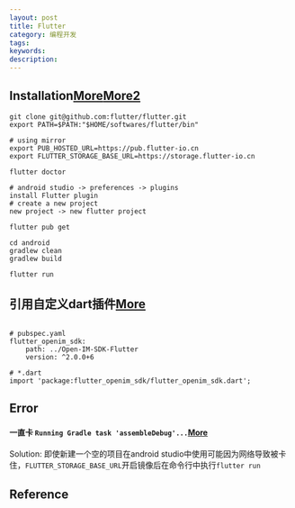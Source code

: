 ```yaml
---
layout: post
title: Flutter
category: 编程开发
tags: 
keywords: 
description: 
---
```



## Installation[More](https://jingyan.baidu.com/article/e75aca855a0403552edac6e2.html)[More2]()

```
git clone git@github.com:flutter/flutter.git
export PATH=$PATH:"$HOME/softwares/flutter/bin"

# using mirror
export PUB_HOSTED_URL=https://pub.flutter-io.cn
export FLUTTER_STORAGE_BASE_URL=https://storage.flutter-io.cn

flutter doctor

# android studio -> preferences -> plugins
install Flutter plugin
# create a new project
new project -> new flutter project

flutter pub get

cd android
gradlew clean
gradlew build

flutter run
```

## 引用自定义dart插件[More](https://blog.csdn.net/qq_38507328/article/details/106404135)

```

# pubspec.yaml
flutter_openim_sdk:
	path: ../Open-IM-SDK-Flutter
	version: ^2.0.0+6

# *.dart
import 'package:flutter_openim_sdk/flutter_openim_sdk.dart';

```

## Error

#### 一直卡 `Running Gradle task 'assembleDebug'...`[More](https://blog.csdn.net/qq_43596067/article/details/107710915?spm=1001.2101.3001.6661.1&utm_medium=distribute.pc_relevant_t0.none-task-blog-2%7Edefault%7ECTRLIST%7Edefault-1.pc_relevant_default&depth_1-utm_source=distribute.pc_relevant_t0.none-task-blog-2%7Edefault%7ECTRLIST%7Edefault-1.pc_relevant_default&utm_relevant_index=1)


Solution:
即使新建一个空的项目在android studio中使用可能因为网络导致被卡住，`FLUTTER_STORAGE_BASE_URL`开启镜像后在命令行中执行`flutter run`

## Reference

